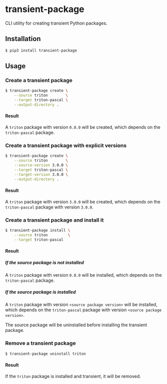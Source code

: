 # transient-package

CLI utility for creating transient Python packages.

## Installation

```sh
$ pip3 install transient-package
```

## Usage

### Create a transient package

```sh
$ transient-package create \
    --source triton        \
    --target triton-pascal \
    --output-directory .
```

#### Result

A `triton` package with version `0.0.0` will be created, which depends on the `triton-pascal` package.

### Create a transient package with explicit versions

```sh
$ transient-package create \
    --source triton        \
    --source-version 3.0.0 \
    --target triton-pascal \
    --target-version 3.0.0 \
    --output-directory .
```

#### Result

A `triton` package with version `3.0.0` will be created, which depends on the `triton-pascal` package with version `3.0.0`.

### Create a transient package and install it

```sh
$ transient-package install \
    --source triton         \
    --target triton-pascal
```

#### Result

##### If the source package is not installed

A `triton` package with version `0.0.0` will be installed, which depends on the `triton-pascal` package.

##### If the source package is installed

A `triton` package with version `<source package version>` will be installed, which depends on the `triton-pascal` package with version `<source package version>`.

The source package will be uninstalled before installing the transient package.

### Remove a transient package

```sh
$ transient-package uninstall triton
```

#### Result

If the `triton` package is installed and transient, it will be removed.

